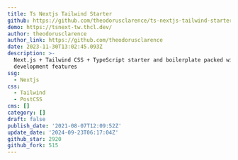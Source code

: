 ```yaml
---
title: Ts Nextjs Tailwind Starter
github: https://github.com/theodorusclarence/ts-nextjs-tailwind-starter
demo: https://tsnext-tw.thcl.dev/
author: theodorusclarence
author_link: https://github.com/theodorusclarence
date: 2023-11-30T13:02:45.093Z
description: >-
  Next.js + Tailwind CSS + TypeScript starter and boilerplate packed with useful
  development features
ssg:
  - Nextjs
css:
  - Tailwind
  - PostCSS
cms: []
category: []
draft: false
publish_date: '2021-08-07T12:09:52Z'
update_date: '2024-09-23T06:17:04Z'
github_star: 2920
github_fork: 515
---
```

